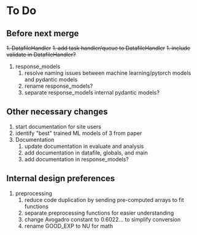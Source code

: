 # To Do

## Before next merge
~~1. DatafileHandler~~
    ~~1. add task handler/queue to DatafileHandler~~
    ~~1. include validate in DatafileHandler?~~
1. response_models
    1. resolve naming issues between machine learning/pytorch models and pydantic models
    1. rename response_models?
    1. separate response_models internal pydantic models?

## Other necessary changes
1. start documentation for site users
1. identify "best" trained ML models of 3 from paper
1. Documentation
    1. update documentation in evaluate and analysis
    1. add documentation in datafile, globals, and main
    1. add documentation in response_models?

## Internal design preferences
1. preprocessing
    1. reduce code duplication by sending pre-computed arrays to fit functions
    1. separate preprocessing functions for easier understanding
    1. change Avogadro constant to 0.6022... to simplify conversion
    1. rename GOOD_EXP to NU for math